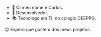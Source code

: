 - 👋 Oi meu nome é Carlos.
- 👀 Desenvolvedor.
- 📚 Tecnologo em TI, no colegio CEEPPG.

😊 Espero que gostem dos meus projetos.

